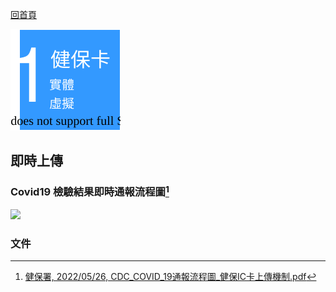 [回首頁](../index.md)

![](./images/iccard.drawio.svg)

## 即時上傳

### Covid19 檢驗結果即時通報流程圖[^1]
![](./images/covid19.drawio.svg)

### 文件

[^1]: [健保署, 2022/05/26, CDC_COVID_19通報流程圖_健保IC卡上傳機制.pdf](./docs/CDC_COVID_19%E9%80%9A%E5%A0%B1%E6%B5%81%E7%A8%8B%E5%9C%96_%E5%81%A5%E4%BF%9DIC%E5%8D%A1%E4%B8%8A%E5%82%B3%E6%A9%9F%E5%88%B6.pdf)
